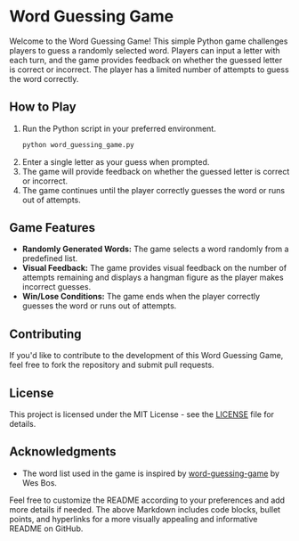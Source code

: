 # Word Guessing Game

Welcome to the Word Guessing Game! This simple Python game challenges players to guess a randomly selected word. Players can input a letter with each turn, and the game provides feedback on whether the guessed letter is correct or incorrect. The player has a limited number of attempts to guess the word correctly.

## How to Play

1. Run the Python script in your preferred environment.
    ```bash
    python word_guessing_game.py
    ```
2. Enter a single letter as your guess when prompted.
3. The game will provide feedback on whether the guessed letter is correct or incorrect.
4. The game continues until the player correctly guesses the word or runs out of attempts.

## Game Features

- **Randomly Generated Words:** The game selects a word randomly from a predefined list.
- **Visual Feedback:** The game provides visual feedback on the number of attempts remaining and displays a hangman figure as the player makes incorrect guesses.
- **Win/Lose Conditions:** The game ends when the player correctly guesses the word or runs out of attempts.

## Contributing

If you'd like to contribute to the development of this Word Guessing Game, feel free to fork the repository and submit pull requests.

## License

This project is licensed under the MIT License - see the [LICENSE](LICENSE) file for details.

## Acknowledgments

- The word list used in the game is inspired by [word-guessing-game](https://github.com/wesbos/JavaScript30) by Wes Bos.

Feel free to customize the README according to your preferences and add more details if needed. The above Markdown includes code blocks, bullet points, and hyperlinks for a more visually appealing and informative README on GitHub.
